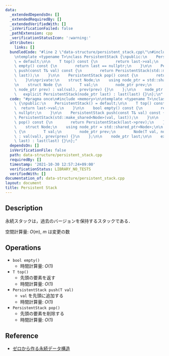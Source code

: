```yaml
---
data:
  _extendedDependsOn: []
  _extendedRequiredBy: []
  _extendedVerifiedWith: []
  _isVerificationFailed: false
  _pathExtension: cpp
  _verificationStatusIcon: ':warning:'
  attributes:
    links: []
  bundledCode: "#line 2 \"data-structure/persistent_stack.cpp\"\n#include <memory>\n\
    \ntemplate <typename T>\nclass PersistentStack {\npublic:\n    PersistentStack()\
    \ = default;\n\n    T top() const {\n        return last->val;\n    }\n\n    bool\
    \ empty() const {\n        return last == nullptr;\n    }\n\n    PersistentStack\
    \ push(const T& val) const {\n        return PersistentStack(std::make_shared<Node>(val,\
    \ last));\n    }\n\n    PersistentStack pop() const {\n        return PersistentStack(last->prev);\n\
    \    }\n\nprivate:\n    struct Node;\n    using node_ptr = std::shared_ptr<Node>;\n\
    \n    struct Node {\n        T val;\n        node_ptr prev;\n        Node(T val,\
    \ node_ptr prev) : val(val), prev(prev) {}\n    };\n\n    node_ptr last;\n\n \
    \   explicit PersistentStack(node_ptr last) : last(last) {}\n};\n"
  code: "#pragma once\n#include <memory>\n\ntemplate <typename T>\nclass PersistentStack\
    \ {\npublic:\n    PersistentStack() = default;\n\n    T top() const {\n      \
    \  return last->val;\n    }\n\n    bool empty() const {\n        return last ==\
    \ nullptr;\n    }\n\n    PersistentStack push(const T& val) const {\n        return\
    \ PersistentStack(std::make_shared<Node>(val, last));\n    }\n\n    PersistentStack\
    \ pop() const {\n        return PersistentStack(last->prev);\n    }\n\nprivate:\n\
    \    struct Node;\n    using node_ptr = std::shared_ptr<Node>;\n\n    struct Node\
    \ {\n        T val;\n        node_ptr prev;\n        Node(T val, node_ptr prev)\
    \ : val(val), prev(prev) {}\n    };\n\n    node_ptr last;\n\n    explicit PersistentStack(node_ptr\
    \ last) : last(last) {}\n};"
  dependsOn: []
  isVerificationFile: false
  path: data-structure/persistent_stack.cpp
  requiredBy: []
  timestamp: '2021-10-30 12:57:24+09:00'
  verificationStatus: LIBRARY_NO_TESTS
  verifiedWith: []
documentation_of: data-structure/persistent_stack.cpp
layout: document
title: Persistent Stack
---
```


## Description

永続スタックは，過去のバージョンを保持するスタックである．

空間計算量: $O(m)$, $m$ は変更の数

## Operations

- `bool empty()`
    - 時間計算量: $O(1)$
- `T top()`
    - 先頭の要素を返す
    - 時間計算量: $O(1)$
- `PersistentStack push(T val)`
    - `val` を先頭に追加する
    - 時間計算量: $O(1)$
- `PersistentStack pop()`
    - 先頭の要素を削除する
    - 時間計算量: $O(1)$

## Reference

- [ゼロから作る永続データ構造](https://qiita.com/wotsushi/items/72e7f8cdd674741ffd61)